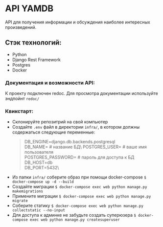 # API YAMDB
API для получения информации и обсуждения наиболее интересных произведений.

## Стэк технологий:
- Python
- Django Rest Framework
- Postgres
- Docker
### Документация и возможности API:
К проекту подключен redoc. Для просмотра документации используйте эндпойнт `redoc/`

### Квикстарт:

- Склонируйте репозитрий на свой компьютер
- Создайте `.env` файл в директории `infra/`, в котором должны содержаться следующие переменные:
    >DB_ENGINE=django.db.backends.postgresql\
    >DB_NAME= # название БД\ 
    >POSTGRES_USER= # ваше имя пользователя\
    >POSTGRES_PASSWORD= # пароль для доступа к БД\
    >DB_HOST=db\
    >DB_PORT=5432\
- Из папки `infra/` соберите образ при помощи docker-compose
`$ docker-compose up -d --build`
- Создайте миграции
`$ docker-compose exec web python manage.py makemigrations`
- Примените миграции
`$ docker-compose exec web python manage.py migrate`
- Соберите статику
`$ docker-compose exec web python manage.py collectstatic --no-input`
- Для доступа к админке не забудьте создать суперюзера
`$ docker-compose exec web python manage.py createsuperuser`
